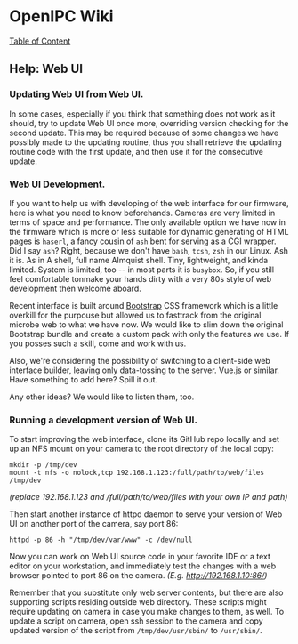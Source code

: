 # OpenIPC Wiki
[Table of Content](../index.md)

Help: Web UI
------------

### Updating Web UI from Web UI.

In some cases, especially if you think that something does not work as it should,
 try to update Web UI once more, overriding version checking for the second update.
 This may be required because of some changes we have possibly made to the updating
 routine, thus you shall retrieve the updating routine code with the first update,
 and then use it for the consecutive update.

### Web UI Development.

If you want to help us with developing of the web interface for our
 firmware, here is what you need to know beforehands. Cameras are very
 limited in terms of space and performance. The only available option
 we have now in the firmware which is more or less suitable for dynamic
 generating of HTML pages is `haserl`, a fancy cousin of `ash` bent for
 serving as a CGI wrapper. Did I say `ash`? Right, because we don't have
 `bash`, `tcsh`, `zsh` in our Linux. Ash it is. As in A shell, full name
 Almquist shell. Tiny, lightweight, and kinda limited. System is limited,
 too -- in most parts it is `busybox`. So, if you still feel comfortable
 tonmake your hands dirty with a very 80s style of web development then
 welcome aboard.

Recent interface is built around [Bootstrap](https://getbootstrap.com/)
 CSS framework which is a little overkill for the purpouse but allowed us
 to fasttrack from the original microbe web to what we have now. We would
 like to slim down the original Bootstrap bundle and create a custom pack
 with only the features we use. If you posses such a skill, come and work
 with us.

Also, we're considering the possibility of switching to a client-side
 web interface builder, leaving only data-tossing to the server. Vue.js
 or similar. Have something to add here? Spill it out.

Any other ideas? We would like to listen them, too.

### Running a development version of Web UI.

To start improving the web interface, clone its GitHub repo locally and
 set up an NFS mount on your camera to the root directory of the local copy:

```
mkdir -p /tmp/dev
mount -t nfs -o nolock,tcp 192.168.1.123:/full/path/to/web/files /tmp/dev
```
_(replace 192.168.1.123 and /full/path/to/web/files with your own IP and path)_

Then start another instance of httpd daemon to serve your version of Web UI
 on another port of the camera, say port 86:

```
httpd -p 86 -h "/tmp/dev/var/www" -c /dev/null
```

Now you can work on Web UI source code in your favorite IDE or a text editor
 on your workstation, and immediately test the changes with a web browser 
 pointed to port 86 on the camera. _(E.g. http://192.168.1.10:86/)_

Remember that you substitute only web server contents, but there are also
 supporting scripts residing outside web directory. These scripts might require
 updating on camera in case you make changes to them, as well. To update a
 script on camera, open ssh session to the camera and copy updated version of
 the script from `/tmp/dev/usr/sbin/` to `/usr/sbin/`.
